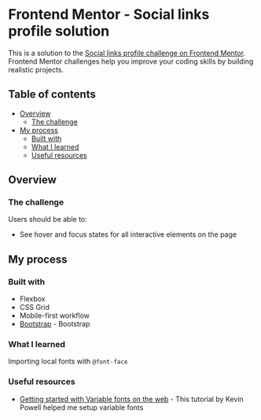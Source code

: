# Frontend Mentor - Social links profile solution

This is a solution to the [Social links profile challenge on Frontend Mentor](https://www.frontendmentor.io/challenges/social-links-profile-UG32l9m6dQ). Frontend Mentor challenges help you improve your coding skills by building realistic projects. 

## Table of contents

- [Overview](#overview)
  - [The challenge](#the-challenge)
- [My process](#my-process)
  - [Built with](#built-with)
  - [What I learned](#what-i-learned)
  - [Useful resources](#useful-resources)

## Overview

### The challenge

Users should be able to:

- See hover and focus states for all interactive elements on the page

## My process

### Built with

- Flexbox
- CSS Grid
- Mobile-first workflow
- [Bootstrap](https://getbootstrap.com/) - Bootstrap


### What I learned

Importing local fonts with ```@font-face```

### Useful resources

- [Getting started with Variable fonts on the web](https://youtu.be/0fVymQ7SZw0) - This tutorial by Kevin Powell helped me setup variable fonts
